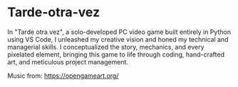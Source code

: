 # Tarde-otra-vez

In "Tarde otra vez", a solo-developed PC video game built entirely in Python using VS Code, I unleashed my creative vision and honed my technical and managerial skills. I conceptualized the story, mechanics, and every pixelated element, bringing this game to life through coding, hand-crafted art, and meticulous project management.

Music from: https://opengameart.org/
